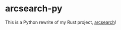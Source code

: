 # arcsearch-py

This is a Python rewrite of my Rust project, [arcsearch](https://github.com/massivebird/arcsearch)!
